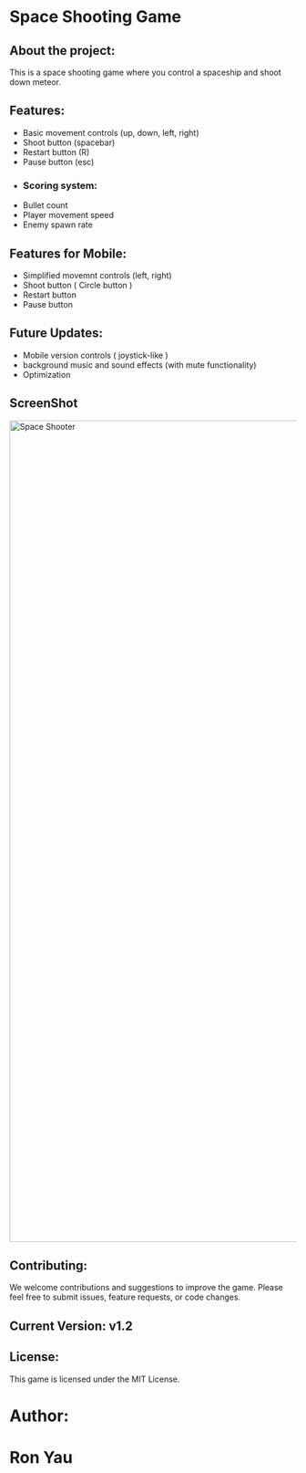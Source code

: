 # Space Shooting Game

## About the project:

This is a space shooting game where you control a spaceship and shoot down meteor.

## Features:

- Basic movement controls (up, down, left, right)
- Shoot button (spacebar)
- Restart button (R)
- Pause button (esc)
- ### Scoring system:
- Bullet count
- Player movement speed
- Enemy spawn rate

## Features for Mobile:
- Simplified movemnt controls (left, right)
- Shoot button ( Circle button )
- Restart button
- Pause button
  
## Future Updates:

- Mobile version controls ( joystick-like )
- background music and sound effects (with mute functionality)
- Optimization

## ScreenShot
<img width="1440" alt="Space Shooter" src="https://github.com/amRon15/Space-Shooting-Webapp/assets/109853249/2b77dfa3-52da-4f29-8ade-b1f7dc2c929f">

  
## Contributing:

We welcome contributions and suggestions to improve the game. Please feel free to submit issues, feature requests, or code changes.

## Current Version: v1.2

## License:

This game is licensed under the MIT License.

# Author:
# Ron Yau
